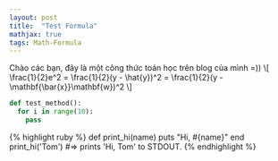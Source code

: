 ```yaml
---
layout: post
title:  "Test Formula"
mathjax: true
tags: Math-Formula
---
```

Chào các bạn, đây là một công thức toán học trên blog của mình =))
\\[
\frac{1}{2}e^2 = \frac{1}{2}(y - \hat{y})^2 = \frac{1}{2}(y - \mathbf{\bar{x}}\mathbf{w})^2
\\]
```python
def test_method():
  for i in range(10):
    pass
```
{% highlight ruby %} def print_hi(name) puts "Hi, #{name}" end print_hi('Tom') #=> prints 'Hi, Tom' to STDOUT. {% endhighlight %}
